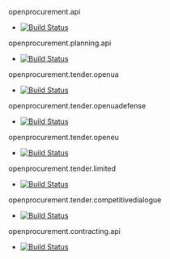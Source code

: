 openprocurement.api 
- [![Build Status](https://travis-ci.org/openprocurement/openprocurement.api.svg?branch=production)](https://travis-ci.org/openprocurement/openprocurement.api)

openprocurement.planning.api
- [![Build Status](https://travis-ci.org/openprocurement/openprocurement.planning.api.svg?branch=production)](https://travis-ci.org/openprocurement/openprocurement.planning.api)

 openprocurement.tender.openua
- [![Build Status](https://travis-ci.org/openprocurement/openprocurement.tender.openua.svg?branch=production)](https://travis-ci.org/openprocurement/openprocurement.tender.openua)

 openprocurement.tender.openuadefense
- [![Build Status](https://travis-ci.org/openprocurement/openprocurement.tender.openuadefense.svg?branch=production)](https://travis-ci.org/openprocurement/openprocurement.tender.openuadefense)

openprocurement.tender.openeu 
- [![Build Status](https://travis-ci.org/openprocurement/openprocurement.tender.openeu.svg?branch=production)](https://travis-ci.org/openprocurement/openprocurement.tender.openeu)

openprocurement.tender.limited
- [![Build Status](https://travis-ci.org/openprocurement/openprocurement.tender.limited.svg?branch=production)](https://travis-ci.org/openprocurement/openprocurement.tender.limited)

openprocurement.tender.competitivedialogue
- [![Build Status](https://travis-ci.org/openprocurement/openprocurement.tender.competitivedialogue.svg?branch=production)](https://travis-ci.org/openprocurement/openprocurement.tender.competitivedialogue)

openprocurement.contracting.api
- [![Build Status](https://travis-ci.org/openprocurement/openprocurement.contracting.api.svg?branch=production)](https://travis-ci.org/openprocurement.contracting.api)
